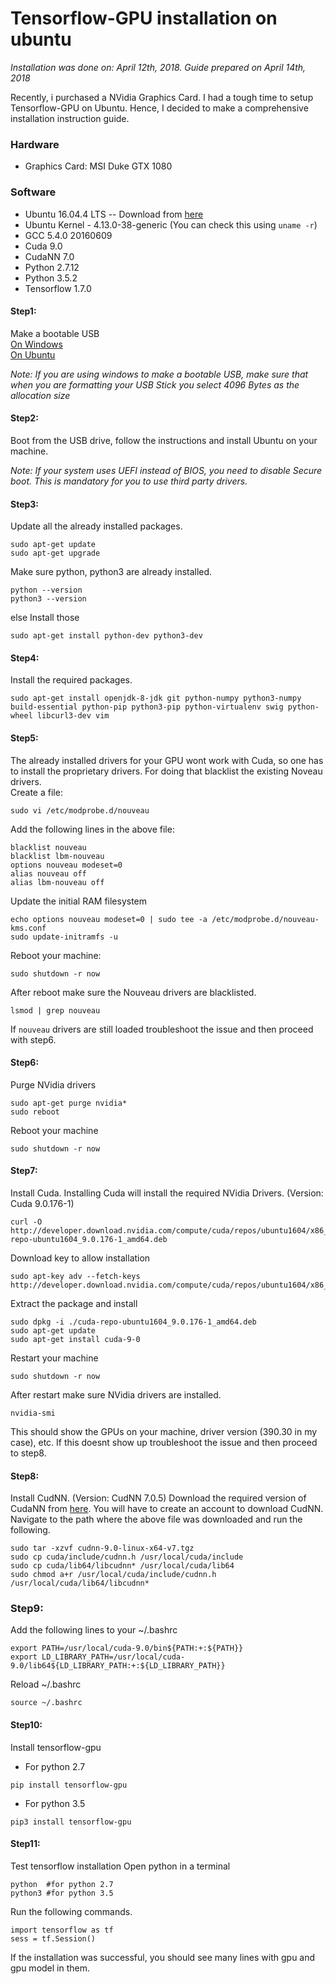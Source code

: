 # Tensorflow-GPU installation on ubuntu
*Installation was done on: April 12th, 2018. Guide prepared on April 14th, 2018*

Recently, i purchased a NVidia Graphics Card. I had a tough time to setup Tensorflow-GPU on Ubuntu. Hence, I decided to make a comprehensive installation instruction guide. 

### Hardware
- Graphics Card: MSI Duke GTX 1080 <br/>
### Software
- Ubuntu 16.04.4 LTS -- Download from [here](https://www.ubuntu.com/download/desktop) <br/>
- Ubuntu Kernel - 4.13.0-38-generic (You can check this using ``` uname -r ```)
- GCC 5.4.0 20160609
- Cuda 9.0
- CudaNN 7.0
- Python 2.7.12
- Python 3.5.2
- Tensorflow 1.7.0

#### Step1: <br />
Make a bootable USB <br />
[On Windows](https://tutorials.ubuntu.com/tutorial/tutorial-create-a-usb-stick-on-windows#0) <br />
[On Ubuntu](https://tutorials.ubuntu.com/tutorial/tutorial-create-a-usb-stick-on-ubuntu#0)

*Note: If you are using windows to make a bootable USB, make sure that when you are formatting your USB Stick you select 4096 Bytes as the allocation size*

#### Step2: <br />
Boot from the USB drive, follow the instructions and install Ubuntu on your machine. 

*Note: If your system uses UEFI instead of BIOS, you need to disable Secure boot. This is mandatory for you to use third party drivers.*

#### Step3: <br />
Update all the already installed packages. 
```
sudo apt-get update
sudo apt-get upgrade
```
Make sure python, python3 are already installed. 
```
python --version
python3 --version
```
else
Install those
```
sudo apt-get install python-dev python3-dev
```

#### Step4: <br />
Install the required packages.
```
sudo apt-get install openjdk-8-jdk git python-numpy python3-numpy build-essential python-pip python3-pip python-virtualenv swig python-wheel libcurl3-dev vim
```

#### Step5: <br />
The already installed drivers for your GPU wont work with Cuda, so one has to install the proprietary drivers. For doing that blacklist the existing Noveau drivers. <br />
Create a file: 
```
sudo vi /etc/modprobe.d/nouveau
```
Add the following lines in the above file: 
```
blacklist nouveau
blacklist lbm-nouveau
options nouveau modeset=0
alias nouveau off
alias lbm-nouveau off
```
Update the initial RAM filesystem
```
echo options nouveau modeset=0 | sudo tee -a /etc/modprobe.d/nouveau-kms.conf
sudo update-initramfs -u
```
Reboot your machine:
```
sudo shutdown -r now
```
After reboot make sure the Nouveau drivers are blacklisted.
```
lsmod | grep nouveau
```
If ```nouveau``` drivers are still loaded troubleshoot the issue and then proceed with step6.

#### Step6: 
Purge NVidia drivers
```
sudo apt-get purge nvidia*  
sudo reboot
```
Reboot your machine
```
sudo shutdown -r now
```

#### Step7: 
Install Cuda. Installing Cuda will install the required NVidia Drivers. (Version: Cuda 9.0.176-1)
```
curl -O http://developer.download.nvidia.com/compute/cuda/repos/ubuntu1604/x86_64/cuda-repo-ubuntu1604_9.0.176-1_amd64.deb
```
Download key to allow installation
```
sudo apt-key adv --fetch-keys http://developer.download.nvidia.com/compute/cuda/repos/ubuntu1604/x86_64/7fa2af80.pub
```
Extract the package and install
```
sudo dpkg -i ./cuda-repo-ubuntu1604_9.0.176-1_amd64.deb
sudo apt-get update
sudo apt-get install cuda-9-0  
```
Restart your machine
```
sudo shutdown -r now
```
After restart make sure NVidia drivers are installed.
```
nvidia-smi
```
This should show the GPUs on your machine, driver version (390.30 in my case), etc. If this doesnt show up troubleshoot the issue and then proceed to step8.

#### Step8:
Install CudNN. (Version: CudNN 7.0.5)
Download the required version of CudaNN from [here](https://developer.nvidia.com/compute/machine-learning/cudnn/secure/v7.0.5/prod/9.0_20171129/cudnn-9.0-linux-x64-v7). You will have to create an account to download CudNN. 
Navigate to the path where the above file was downloaded and run the following.
```
sudo tar -xzvf cudnn-9.0-linux-x64-v7.tgz
sudo cp cuda/include/cudnn.h /usr/local/cuda/include
sudo cp cuda/lib64/libcudnn* /usr/local/cuda/lib64
sudo chmod a+r /usr/local/cuda/include/cudnn.h /usr/local/cuda/lib64/libcudnn*
```

### Step9:
Add the following lines to your ~/.bashrc
```
export PATH=/usr/local/cuda-9.0/bin${PATH:+:${PATH}}
export LD_LIBRARY_PATH=/usr/local/cuda-9.0/lib64${LD_LIBRARY_PATH:+:${LD_LIBRARY_PATH}}
```
Reload ~/.bashrc
```
source ~/.bashrc
```

#### Step10:
Install tensorflow-gpu
- For python 2.7
```
pip install tensorflow-gpu
```
- For python 3.5
```
pip3 install tensorflow-gpu
```

#### Step11:
Test tensorflow installation
Open python in a terminal
```
python  #for python 2.7
python3 #for python 3.5
```
Run the following commands.
```
import tensorflow as tf
sess = tf.Session()
```
If the installation was successful, you should see many lines with gpu and gpu model in them.
